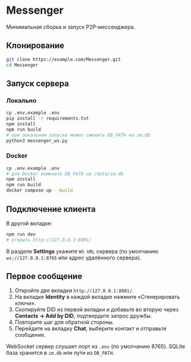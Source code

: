 # Messenger

Минимальная сборка и запуск P2P-мессенджера.

## Клонирование

```bash
git clone https://example.com/Messenger.git
cd Messenger
```

## Запуск сервера

### Локально

```bash
cp .env.example .env
pip install -r requirements.txt
npm install
npm run build
# при локальном запуске можно сменить DB_PATH на im.db
python3 messenger_ws.py
```

### Docker

```bash
cp .env.example .env
# для Docker измените DB_PATH на /data/im.db
npm install
npm run build
docker compose up --build
```

## Подключение клиента

В другой вкладке:

```bash
npm run dev
# открыть http://127.0.0.1:8081/
```

В разделе **Settings** укажите `WS URL` сервера (по умолчанию `ws://127.0.0.1:8765` или адрес удалённого сервера).

## Первое сообщение

1. Откройте две вкладки `http://127.0.0.1:8081/`.
2. На вкладке **Identity** в каждой вкладке нажмите «Сгенерировать ключи».
3. Скопируйте DID из первой вкладки и добавьте во вторую через **Contacts → Add by DID**, подтвердите запрос дружбы.
4. Повторите шаг для обратной стороны.
5. Перейдите на вкладку **Chat**, выберите контакт и отправьте сообщение.

WebSocket сервер слушает порт из `.env` (по умолчанию 8765). SQLite база хранится в `im.db` или пути из `DB_PATH`.

